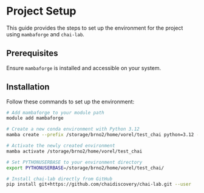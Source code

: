 # Project Setup

This guide provides the steps to set up the environment for the project using `mambaforge` and `chai-lab`.

## Prerequisites

Ensure `mambaforge` is installed and accessible on your system.

## Installation

Follow these commands to set up the environment:

```bash
# Add mambaforge to your module path
module add mambaforge

# Create a new conda environment with Python 3.12
mamba create --prefix /storage/brno2/home/vorel/test_chai python=3.12 -y

# Activate the newly created environment
mamba activate /storage/brno2/home/vorel/test_chai

# Set PYTHONUSERBASE to your environment directory
export PYTHONUSERBASE=/storage/brno2/home/vorel/test_chai/

# Install chai-lab directly from GitHub
pip install git+https://github.com/chaidiscovery/chai-lab.git --user
